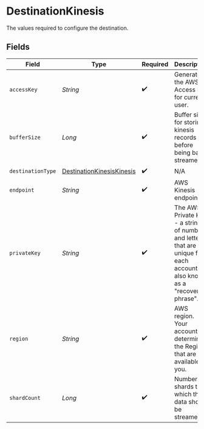 # DestinationKinesis

The values required to configure the destination.


## Fields

| Field                                                                                                                      | Type                                                                                                                       | Required                                                                                                                   | Description                                                                                                                | Example                                                                                                                    |
| -------------------------------------------------------------------------------------------------------------------------- | -------------------------------------------------------------------------------------------------------------------------- | -------------------------------------------------------------------------------------------------------------------------- | -------------------------------------------------------------------------------------------------------------------------- | -------------------------------------------------------------------------------------------------------------------------- |
| `accessKey`                                                                                                                | *String*                                                                                                                   | :heavy_check_mark:                                                                                                         | Generate the AWS Access Key for current user.                                                                              |                                                                                                                            |
| `bufferSize`                                                                                                               | *Long*                                                                                                                     | :heavy_check_mark:                                                                                                         | Buffer size for storing kinesis records before being batch streamed.                                                       |                                                                                                                            |
| `destinationType`                                                                                                          | [DestinationKinesisKinesis](../../models/shared/DestinationKinesisKinesis.md)                                              | :heavy_check_mark:                                                                                                         | N/A                                                                                                                        |                                                                                                                            |
| `endpoint`                                                                                                                 | *String*                                                                                                                   | :heavy_check_mark:                                                                                                         | AWS Kinesis endpoint.                                                                                                      | kinesis.us‑west‑1.amazonaws.com                                                                                            |
| `privateKey`                                                                                                               | *String*                                                                                                                   | :heavy_check_mark:                                                                                                         | The AWS Private Key - a string of numbers and letters that are unique for each account, also known as a "recovery phrase". |                                                                                                                            |
| `region`                                                                                                                   | *String*                                                                                                                   | :heavy_check_mark:                                                                                                         | AWS region. Your account determines the Regions that are available to you.                                                 | us‑west‑1                                                                                                                  |
| `shardCount`                                                                                                               | *Long*                                                                                                                     | :heavy_check_mark:                                                                                                         | Number of shards to which the data should be streamed.                                                                     |                                                                                                                            |